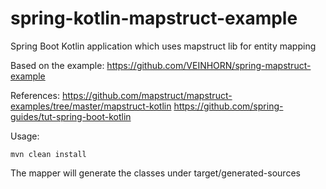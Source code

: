 # spring-kotlin-mapstruct-example
Spring Boot Kotlin application which uses mapstruct lib for entity mapping

Based on the example:
https://github.com/VEINHORN/spring-mapstruct-example

References:
https://github.com/mapstruct/mapstruct-examples/tree/master/mapstruct-kotlin
https://github.com/spring-guides/tut-spring-boot-kotlin

Usage:
```
mvn clean install
```

The mapper will generate the classes under target/generated-sources